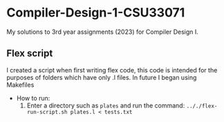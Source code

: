 # Compiler-Design-1-CSU33071 

My solutions to 3rd year assignments (2023) for Compiler Design I.

## Flex script
I created a script when first writing flex code, this code is intended for the purposes of folders
which have only .l files. In future I began using Makefiles

* How to run:
    1. Enter a directory such as `plates` and run the command: `.././flex-run-script.sh plates.l < tests.txt`
